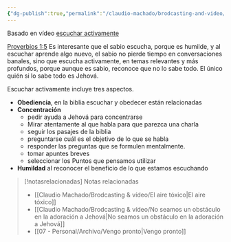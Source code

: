 ```yaml
---
{"dg-publish":true,"permalink":"/claudio-machado/brodcasting-and-video/escucha-activa/","title":"Escucha activa","tags":["escuchar","Humildad","sabiduría","adoración_matutina","brodcasting"]}
---
```


Basado en vídeo [escuchar activamente](https://www.jw.org/finder?srcid=jwlshare&wtlocale=S&lank=pub-jwbvod25_16_VIDEO) 

[Proverbios 1:5](https://wol.jw.org/es/wol/b/r4/lp-s/nwtsty/20/1#v=20:1:5) 
Es interesante que el sabio escucha, porque es humilde, y al escuchar aprende algo nuevo, el sabio no pierde tiempo en conversaciones banales, sino que escucha activamente, en temas relevantes y más profundos, porque aunque es sabio, reconoce que no lo sabe todo. El único quién si lo sabe todo es Jehová.

Escuchar activamente incluye tres aspectos.
- **Obediencia**, en la biblia escuchar y obedecer están relacionadas 
- **Concentración** 
  - pedir ayuda a Jehová para concentrarse 
  - Mirar atentamente al que habla para que parezca una charla 
  - seguir los pasajes de la biblia 
  - preguntarse cuál es el objetivo de lo que se habla 
  - responder las preguntas que se formulen mentalmente.
  - tomar apuntes breves 
  - seleccionar los Puntos que pensamos utilizar 
- **Humildad** al reconocer el beneficio de lo que estamos escuchando 



> [!notasrelacionadas] Notas relacionadas
> - [[Claudio Machado/Brodcasting & vídeo/El aire tóxico\|El aire tóxico]]
> - [[Claudio Machado/Brodcasting & vídeo/No seamos un obstáculo en la adoración a Jehová\|No seamos un obstáculo en la adoración a Jehová]]
> - [[07 - Personal/Archivo/Vengo pronto\|Vengo pronto]]

